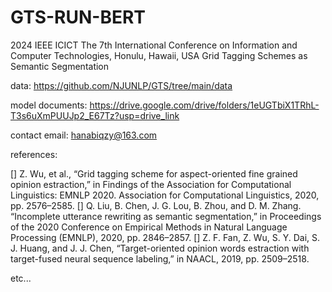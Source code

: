 # GTS-RUN-BERT
2024 IEEE ICICT 
The 7th International Conference on Information and Computer Technologies, Honulu, Hawaii, USA
Grid Tagging Schemes as Semantic Segmentation

data:
https://github.com/NJUNLP/GTS/tree/main/data

model documents:
https://drive.google.com/drive/folders/1eUGTbiX1TRhL-T3s6uXmPUUJp2_E67Tz?usp=drive_link

contact email:
hanabiqzy@163.com

references:

[] Z.  Wu,  et  al.,  “Grid  tagging  scheme  for  aspect-oriented  fine  grained opinion estraction,” in Findings of the Association for Computational Linguistics: EMNLP 2020. Association for Computational Linguistics, 2020, pp. 2576–2585.
[] Q. Liu, B. Chen, J. G. Lou, B. Zhou, and D. M. Zhang. “Incomplete utterance  rewriting  as  semantic  segmentation,”  in  Proceedings  of  the 2020 Conference on Empirical Methods in Natural Language Processing (EMNLP), 2020, pp. 2846–2857.
[] Z. F. Fan, Z. Wu, S. Y. Dai, S. J. Huang, and J. J. Chen, “Target-oriented opinion words estraction with target-fused neural sequence labeling,” in NAACL, 2019, pp. 2509–2518.

etc...
